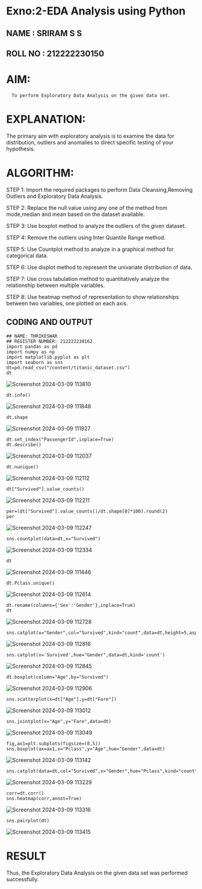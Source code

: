 # Exno:2-EDA Analysis using Python


## NAME    : SRIRAM S S 
## ROLL NO : 212222230150


# AIM:
      To perform Exploratory Data Analysis on the given data set.
      
# EXPLANATION:
  The primary aim with exploratory analysis is to examine the data for distribution, outliers and anomalies to direct specific testing of your hypothesis.
  
# ALGORITHM:
STEP 1: Import the required packages to perform Data Cleansing,Removing Outliers and Exploratory Data Analysis.

STEP 2: Replace the null value using any one of the method from mode,median and mean based on the dataset available.

STEP 3: Use boxplot method to analyze the outliers of the given dataset.

STEP 4: Remove the outliers using Inter Quantile Range method.

STEP 5: Use Countplot method to analyze in a graphical method for categorical data.

STEP 6: Use displot method to represent the univariate distribution of data.

STEP 7: Use cross tabulation method to quantitatively analyze the relationship between multiple variables.

STEP 8: Use heatmap method of representation to show relationships between two variables, one plotted on each axis.

## CODING AND OUTPUT
```
## NAME: THRIKESWAR
## REGISTER NUMBER: 212222230162
import pandas as pd
import numpy as np
import matplotlib.pyplot as plt
import seaborn as sns
dt=pd.read_csv("/content/titanic_dataset.csv")
dt
```

![Screenshot 2024-03-09 113810](https://github.com/Anusharonselva/EXNO2DS/assets/119405600/a4c59ae2-f1ac-45d7-8558-829f53ae0c99)
```
dt.info()
```
![Screenshot 2024-03-09 111848](https://github.com/Anusharonselva/EXNO2DS/assets/119405600/51c81a95-0ce4-43e9-869b-49ad5f6b5a72)
```
dt.shape
```
![Screenshot 2024-03-09 111927](https://github.com/Anusharonselva/EXNO2DS/assets/119405600/6ba66330-6491-4e5d-9ce7-dc825acfab99)

```
dt.set_index("PassengerId",inplace=True)
dt.describe()
```
![Screenshot 2024-03-09 112037](https://github.com/Anusharonselva/EXNO2DS/assets/119405600/7f84a707-b51b-474b-a9c8-e193aab04b63)
```
dt.nunique()
```
![Screenshot 2024-03-09 112112](https://github.com/Anusharonselva/EXNO2DS/assets/119405600/cde13e60-8796-4976-b6ba-c4440c2d9eb3)
```
dt["Survived"].value_counts()
```
![Screenshot 2024-03-09 112211](https://github.com/Anusharonselva/EXNO2DS/assets/119405600/b84327bd-7782-4cf3-8fe7-e18d68ea92c7)
```
per=(dt["Survived"].value_counts()/dt.shape[0]*100).round(2)
per
```
![Screenshot 2024-03-09 112247](https://github.com/Anusharonselva/EXNO2DS/assets/119405600/b641e117-f0da-4d64-a886-8964a4e91122)
```
sns.countplot(data=dt,x="Survived")
```
![Screenshot 2024-03-09 112334](https://github.com/Anusharonselva/EXNO2DS/assets/119405600/a59d025d-9c1d-47c2-aaf2-874ef46924ad)
```
dt
```
![Screenshot 2024-03-09 111446](https://github.com/Anusharonselva/EXNO2DS/assets/119405600/f4d4558c-b01e-45aa-b0a9-15e5c6a8177f)
```
dt.Pclass.unique()
```
![Screenshot 2024-03-09 112614](https://github.com/Anusharonselva/EXNO2DS/assets/119405600/406e9fde-ecd5-408a-89de-aad0e3da762a)
```
dt.rename(columns={'Sex':'Gender'},inplace=True)
dt
```
![Screenshot 2024-03-09 112728](https://github.com/Anusharonselva/EXNO2DS/assets/119405600/f0c27766-b897-4993-959d-6c1b7f24f751)

```
sns.catplot(x="Gender",col="Survived",kind="count",data=dt,height=5,aspect=.7)
```
![Screenshot 2024-03-09 112816](https://github.com/Anusharonselva/EXNO2DS/assets/119405600/37c1872f-3165-4c94-8ab4-13e5b8eb0b17)
```
sns.catplot(x='Survived',hue="Gender",data=dt,kind='count')
```
![Screenshot 2024-03-09 112845](https://github.com/Anusharonselva/EXNO2DS/assets/119405600/64b8ea04-9d73-4022-a273-d69d1b8156ee)
```
dt.boxplot(column="Age",by="Survived")
```
![Screenshot 2024-03-09 112906](https://github.com/Anusharonselva/EXNO2DS/assets/119405600/a38de3af-ff5e-4cc0-b895-528e04069548)
```
sns.scatterplot(x=dt["Age"],y=dt["Fare"])
```
![Screenshot 2024-03-09 113012](https://github.com/Anusharonselva/EXNO2DS/assets/119405600/03e6b815-fb07-431b-b8dc-97a5ac4ea7e3)
```
sns.jointplot(x="Age",y="Fare",data=dt)
```
![Screenshot 2024-03-09 113049](https://github.com/Anusharonselva/EXNO2DS/assets/119405600/705d311f-7324-4220-9a5c-87da77f82b73)
```
fig,ax1=plt.subplots(figsize=(8,5))
sns.boxplot(ax=ax1,x="Pclass",y="Age",hue="Gender",data=dt)
```
![Screenshot 2024-03-09 113142](https://github.com/Anusharonselva/EXNO2DS/assets/119405600/5e822a5e-a656-4eed-8af4-e060aa2fb47c)

```
sns.catplot(data=dt,col="Survived",x="Gender",hue="Pclass",kind="count")
```
![Screenshot 2024-03-09 113229](https://github.com/Anusharonselva/EXNO2DS/assets/119405600/b26290b1-f119-4ec1-9f7b-9c24b176d005)
```
corr=dt.corr()
sns.heatmap(corr,annot=True)
```
![Screenshot 2024-03-09 113316](https://github.com/Anusharonselva/EXNO2DS/assets/119405600/779b325d-97d0-49ad-ba59-d9ceedd0dd1b)
```
sns.pairplot(dt)
```
![Screenshot 2024-03-09 113415](https://github.com/Anusharonselva/EXNO2DS/assets/119405600/b5ca2152-7f38-47a0-8cef-121951f80d18)


# RESULT
   Thus, the Exploratory Data Analysis on the given data set was performed successfully.
